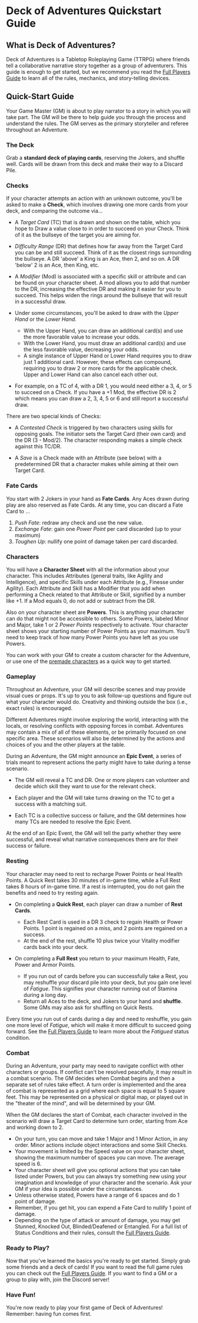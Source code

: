 # Deck of Adventures Quickstart Guide

## What is Deck of Adventures?

Deck of Adventures is a Tabletop Roleplaying Game (TTRPG) where friends tell a
collaborative narrative story together as a group of adventurers. This guide is enough
to get started, but we recommend you read the [Full Players Guide](./01_PlayerGuideFull.md)
to learn all of the rules, mechanics, and story-telling devices.

## Quick-Start Guide

Your Game Master (GM) is about to play narrator to a story in which you will take part.
The GM will be there to help guide you through the process and understand the rules.
The GM serves as the primary storyteller and referee throughout an Adventure.

### The Deck

Grab a **standard deck of playing cards**, reserving the Jokers, and shuffle well. Cards
will be drawn from this deck and make their way to a Discard Pile.

### Checks

If your character attempts an action with an unknown outcome, you'll be asked to make
a **Check**, which involves drawing one more cards from your deck, and comparing the
outcome via...

- A *Target Card* (TC) that is drawn and shown on the table, which you hope to Draw a
  value close to in order to succeed on your Check. Think of it as the bullseye of
  the target you are aiming for.

- *Difficulty Range* (DR) that defines how far away from the Target Card you can be and
  still succeed. Think of it as the closest rings surrounding the bullseye. A DR 'above'
  a King is an Ace, then 2, and so on. A DR 'below' 2 is an Ace, then King, etc.

- A *Modifier* (Mod) is associated with a specific skill or attribute and can be found
  on your character sheet. A mod allows you to add that number to the DR, increasing the
  effective DR and making it easier for you to succeed. This helps widen the rings
  around the bullseye that will result in a successful draw.

- Under some circumstances, you'll be asked to draw with the *Upper Hand* or the *Lower Hand*.
    - With the Upper Hand, you can draw an additional card(s) and use the more
     favorable value to increase your odds.
    - With the Lower Hand, you must draw an additional card(s) and use the less
     favorable value, decreasing your odds.
    - A single instance of Upper Hand or Lower Hand requires you to draw just 1
     additional card. However, these effects can compound, requiring you to draw 2
     or more cards for the applicable check. Upper and Lower Hand can also cancel
     each other out.

- For example, on a TC of 4, with a DR 1, you would need either a 3, 4, or 5 to succeed
  on a Check. If you have a +1 Mod, the effective DR is 2 which means you can draw a 2,
  3, 4, 5 or 6 and still report a successful draw.

There are two special kinds of Checks:

- A *Contested Check* is triggered by two characters using skills for opposing goals.
  The initiator sets the Target Card (their own card) and the DR (3 - Mod/2). The
  character responding makes a simple check against this TC/DR.

- A *Save* is a Check made with an Attribute (see below) with a predetermined DR that a
  character makes while aiming at their own Target Card.

### Fate Cards

You start with 2 Jokers in your hand as **Fate Cards**. Any Aces drawn during play are
also reserved as Fate Cards. At any time, you can discard a Fate Card to ...

  1. *Push Fate*: redraw any check and use the new value.
  2. *Exchange Fate*: gain one *Power Point* per card discarded (up to your maximum)
  3. *Toughen Up*: nullify one point of damage taken per card discarded.

### Characters

You will have a **Character Sheet** with all the information about your character. This
includes Attributes (general traits, like Agility and Intelligence), and specific
Skills under each Attribute (e.g., Finesse under Agility). Each Attribute and Skill has
a Modifier that you add when performing a Check related to that Attribute or Skill,
signified by a number like +1. If a Mod equals 0, do not add or subtract from the DR.

Also on your character sheet are **Powers**. This is anything your character can do
that might not be accessible to others. Some Powers, labeled Minor and Major, take 1 or
2 *Power Points* respectively to activate. Your character sheet shows your starting
number of Power Points as your maximum. You'll need to keep track of how many Power
Points you have left as you use Powers.

You can work with your GM to create a custom character for the Adventure, or use one of
the [premade characters](./PremadeCharacters/) as a quick way to get started.

### Gameplay

Throughout an Adventure, your GM will describe scenes and may provide visual cues or
props. It's up to you to ask follow-up questions and figure out what your character
would do. Creativity and thinking outside the box (i.e., exact rules) is encouraged.

Different Adventures might involve exploring the world, interacting with the locals, or
resolving conflicts with opposing forces in combat. Adventures may contain a mix of all
of these elements, or be primarily focused on one specific area. These scenarios will
also be determined by the actions and choices of you and the other players at the table.

During an Adventure, the GM might announce an **Epic Event**, a series of trials meant
to represent actions the party might have to take during a tense scenario.

- The GM will reveal a TC and DR. One or more players can volunteer and decide which
  skill they want to use for the relevant check.

- Each player and the GM will take turns drawing on the TC to get a success with a
  matching suit.

- Each TC is a collective success or failure, and the GM determines how many TCs are
  needed to resolve the Epic Event.

At the end of an Epic Event, the GM will tell the party whether they were successful,
and reveal what narrative consequences there are for their success or failure.

### Resting

Your character may need to rest to recharge Power Points or heal Health Points. A Quick
Rest takes 30 minutes of in-game time, while a Full Rest takes 8 hours of in-game time.
If a rest is interrupted, you do not gain the benefits and need to try resting again.

- On completing a **Quick Rest**, each player can draw a number of **Rest Cards**.
    - Each Rest Card is used in a DR 3 check to regain Health or Power Points. 1 point
      is regained on a miss, and 2 points are regained on a success.
    - At the end of the rest, shuffle 10 plus twice your Vitality modifier cards back
      into your deck.

- On completing a **Full Rest** you return to your maximum Health, Fate, Power and Armor
  Points.
    - If you run out of cards before you can successfully take a Rest, you may
     reshuffle your discard pile into your deck, but you gain one level of *Fatigue*.
     This signifies your character running out of Stamina during a long day.
    - Return all Aces to the deck, and Jokers to your hand and **shuffle**. Some GMs may
    also ask for shuffling on Quick Rests.

Every time you run out of cards during a day and need to reshuffle, you gain one more
level of *Fatigue*, which will make it more difficult to succeed going forward. See the
[Full Players Guide](./01_PlayerGuideFull.md/#status-conditions) to learn more about the
*Fatigued* status condition.

### Combat

During an Adventure, your party may need to navigate conflict with other characters or
groups. If conflict can't be resolved peacefully, it may result in a combat scenario.
The GM decides when Combat begins and then a separate set of rules take effect. A turn
order is implemented and the area of combat is represented as a grid where each space is
equal to 5 square feet. This may be represented on a physical or digital map, or played
out in the "theater of the mind", and will be determined by your GM.

When the GM declares the start of Combat, each character involved in the scenario will
draw a Target Card to determine turn order, starting from Ace and working down to 2.

- On your turn, you can move and take 1 Major and 1 Minor Action, in any order.
  Minor actions include object interactions and some Skill Checks.
- Your movement is limited by the Speed value on your character sheet, showing the
  maximum number of spaces you can move. The average speed is 6.
- Your character sheet will give you optional actions that you can take listed under
  Powers, but you can always try something new using your imagination and knowledge of
  your character and the scenario. Ask your GM if your idea is possible under the
  circumstances.
- Unless otherwise stated, Powers have a range of 6 spaces and do 1 point of damage.
- Remember, if you get hit, you can expend a Fate Card to nullify 1 point of damage.
- Depending on the type of attack or amount of damage, you may get Stunned, Knocked Out,
  Blinded/Deafened or Entangled. For a full list of Status Conditions and their rules,
  consult the [Full Players Guide](./01_PlayerGuideFull.md/#status-conditions).

### Ready to Play?

Now that you've learned the basics you're ready to get started. Simply grab some friends
and a deck of cards! If you want to read the full game rules you can check out the
[Full Players Guide](./01_PlayerGuideFull.md). If you want to find a GM or a group to play
with, join the Discord server!

### Have Fun!

You're now ready to play your first game of Deck of Adventures! Remember: having fun
comes first.
